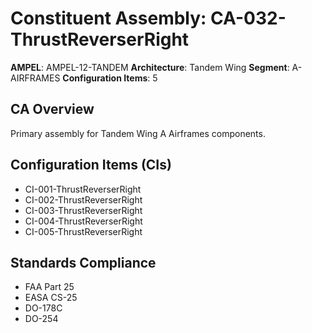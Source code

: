 # Constituent Assembly: CA-032-ThrustReverserRight

**AMPEL**: AMPEL-12-TANDEM
**Architecture**: Tandem Wing
**Segment**: A-AIRFRAMES
**Configuration Items**: 5

## CA Overview
Primary assembly for Tandem Wing A Airframes components.

## Configuration Items (CIs)
- CI-001-ThrustReverserRight
- CI-002-ThrustReverserRight
- CI-003-ThrustReverserRight
- CI-004-ThrustReverserRight
- CI-005-ThrustReverserRight

## Standards Compliance
- FAA Part 25
- EASA CS-25
- DO-178C
- DO-254
